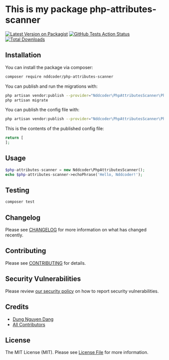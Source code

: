 # This is my package php-attributes-scanner

[![Latest Version on Packagist](https://img.shields.io/packagist/v/nddcoder/php-attributes-scanner.svg?style=flat-square)](https://packagist.org/packages/nddcoder/php-attributes-scanner)
[![GitHub Tests Action Status](https://github.com/dangdungcntt/php-attributes-scanner/workflows/Tests/badge.svg?branch=main)](https://github.com/dangdungcntt/php-attributes-scanner/actions?query=workflow%3Arun-tests+branch%3Amain)
[![Total Downloads](https://img.shields.io/packagist/dt/nddcoder/php-attributes-scanner.svg?style=flat-square)](https://packagist.org/packages/nddcoder/php-attributes-scanner)

## Installation

You can install the package via composer:

```bash
composer require nddcoder/php-attributes-scanner
```

You can publish and run the migrations with:

```bash
php artisan vendor:publish --provider="Nddcoder\PhpAttributesScanner\PhpAttributesScannerServiceProvider" --tag="php-attributes-scanner-migrations"
php artisan migrate
```

You can publish the config file with:
```bash
php artisan vendor:publish --provider="Nddcoder\PhpAttributesScanner\PhpAttributesScannerServiceProvider" --tag="php-attributes-scanner-config"
```

This is the contents of the published config file:

```php
return [
];
```

## Usage

```php
$php-attributes-scanner = new Nddcoder\PhpAttributesScanner();
echo $php-attributes-scanner->echoPhrase('Hello, Nddcoder!');
```

## Testing

```bash
composer test
```

## Changelog

Please see [CHANGELOG](CHANGELOG.md) for more information on what has changed recently.

## Contributing

Please see [CONTRIBUTING](.github/CONTRIBUTING.md) for details.

## Security Vulnerabilities

Please review [our security policy](../../security/policy) on how to report security vulnerabilities.

## Credits

- [Dung Nguyen Dang](https://github.com/dangdungcntt)
- [All Contributors](../../contributors)

## License

The MIT License (MIT). Please see [License File](LICENSE.md) for more information.
